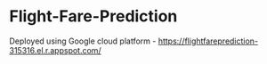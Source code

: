 # Flight-Fare-Prediction

Deployed using Google cloud platform - https://flightfareprediction-315316.el.r.appspot.com/
